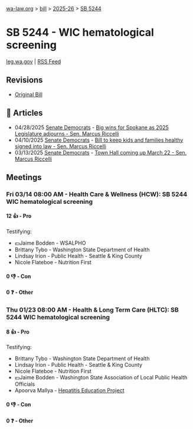 [wa-law.org](/) > [bill](/bill/) > [2025-26](/bill/2025-26/) > [SB 5244](/bill/2025-26/sb/5244/)

# SB 5244 - WIC hematological screening
[leg.wa.gov](https://app.leg.wa.gov/billsummary?BillNumber=5244&Year=2025&Initiative=false) | [RSS Feed](./rss.xml)

## Revisions
* [Original Bill](1/)

## 📰 Articles
* 04/28/2025 [Senate Democrats](/org/senate_democrats/) - [Big wins for Spokane as 2025 Legislature adjourns - Sen. Marcus Riccelli](https://senatedemocrats.wa.gov/riccelli/2025/04/28/big-wins-for-spokane-as-2025-legislature-adjourns/#:~:text=Senate%20Bill%205244)
* 04/10/2025 [Senate Democrats](/org/senate_democrats/) - [Bill to keep kids and families healthy signed into law - Sen. Marcus Riccelli](https://senatedemocrats.wa.gov/riccelli/2025/04/10/bill-to-keep-kids-and-families-healthy-signed-into-law/#:~:text=Senate%20Bill%205244)
* 03/13/2025 [Senate Democrats](/org/senate_democrats/) - [Town Hall coming up March 22 - Sen. Marcus Riccelli](https://senatedemocrats.wa.gov/riccelli/2025/03/13/town-hall-coming-up-march-22/#:~:text=SB%205244)

## Meetings
### Fri 03/14 08:00 AM - Health Care & Wellness (HCW): SB 5244 WIC hematological screening
#### 12 👍 - Pro
Testifying:
* 💵Jaime Bodden - WSALPHO
* Brittany Tybo - Washington State Department of Health
* Lindsay Irion - Public Health - Seattle & King County
* Nicole Flateboe - Nutrition First

#### 0 👎 - Con

#### 0 ❓ - Other

### Thu 01/23 08:00 AM - Health & Long Term Care (HLTC): SB 5244 WIC hematological screening
#### 8 👍 - Pro
Testifying:
* Brittany Tybo - Washington State Department of Health
* Lindsay Irion - Public Health - Seattle & King County
* Nicole Flateboe - Nutrition First
* 💵Jaime Bodden - Washington State Association of Local Public Health Officials
* Apoorva Mallya - [Hepatitis Education Project](/org/hepatitis_education_project/)

#### 0 👎 - Con

#### 0 ❓ - Other
